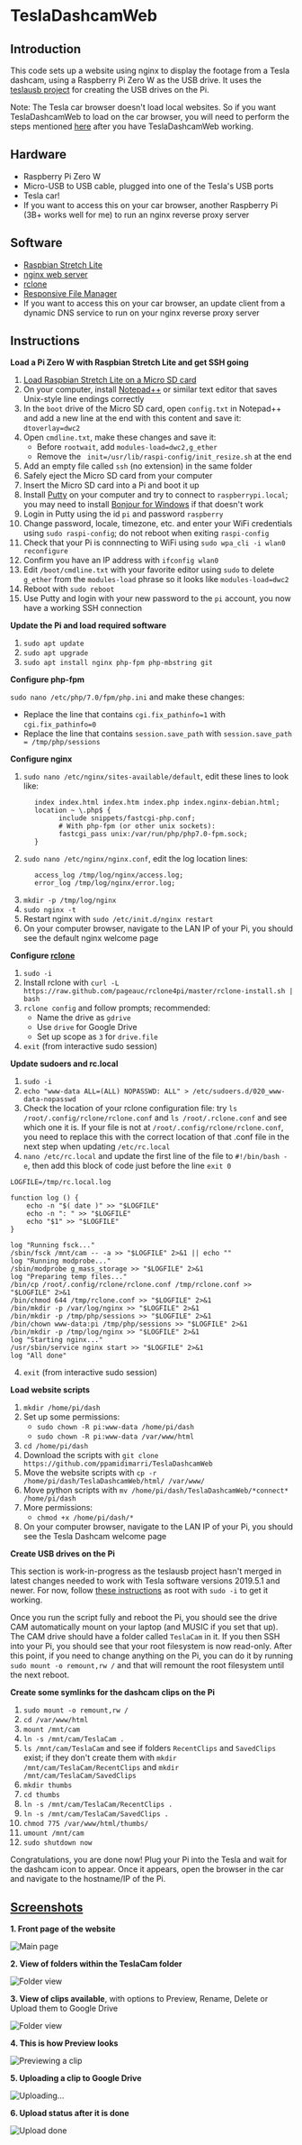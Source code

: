# TeslaDashcamWeb

## Introduction
This code sets up a website using nginx to display the footage from a Tesla dashcam, using a Raspberry Pi Zero W as the USB drive. It uses the [teslausb project](https://github.com/cimryan/teslausb) for creating the USB drives on the Pi. 

Note: The Tesla car browser doesn't load local websites. So if you want TeslaDashcamWeb to load on the car browser, you will need to perform the steps mentioned [here](https://github.com/ppamidimarri/TeslaDashcamWeb/issues/7#issuecomment-505220969) after you have TeslaDashcamWeb working. 

## Hardware
* Raspberry Pi Zero W
* Micro-USB to USB cable, plugged into one of the Tesla's USB ports
* Tesla car!
* If you want to access this on your car browser, another Raspberry Pi (3B+ works well for me) to run an nginx reverse proxy server

## Software
* [Raspbian Stretch Lite](https://downloads.raspberrypi.org/raspbian_lite_latest)
* [nginx web server](https://www.nginx.com/resources/wiki/)
* [rclone](https://rclone.org/)
* [Responsive File Manager](https://www.responsivefilemanager.com/)
* If you want to access this on your car browser, an update client from a dynamic DNS service to run on your nginx reverse proxy server

## Instructions

**Load a Pi Zero W with Raspbian Stretch Lite and get SSH going**

1. [Load Raspbian Stretch Lite on a Micro SD card](https://projects.raspberrypi.org/en/projects/raspberry-pi-setting-up)
2. On your computer, install [Notepad++](https://notepad-plus-plus.org/) or similar text editor that saves Unix-style line endings correctly
3. In the `boot` drive of the Micro SD card, open `config.txt` in Notepad++ and add a new line at the end with this content and save it: `dtoverlay=dwc2`
4. Open `cmdline.txt`, make these changes and save it:
      * Before `rootwait`, add `modules-load=dwc2,g_ether `
      * Remove the ` init=/usr/lib/raspi-config/init_resize.sh` at the end
5. Add an empty file called `ssh` (no extension) in the same folder
6. Safely eject the Micro SD card from your computer
7. Insert the Micro SD card into a Pi and boot it up 
8. Install [Putty](https://www.putty.org/) on your computer and try to connect to `raspberrypi.local`; you may need to install [Bonjour for Windows](https://support.apple.com/downloads/bonjour_for_windows) if that doesn't work
9. Login in Putty using the id `pi` and password `raspberry`
10. Change password, locale, timezone, etc. and enter your WiFi credentials using `sudo raspi-config`; do not reboot when exiting `raspi-config`
11. Check that your Pi is connnecting to WiFi using `sudo wpa_cli -i wlan0 reconfigure`
12. Confirm you have an IP address with `ifconfig wlan0`
13. Edit `/boot/cmdline.txt` with your favorite editor using `sudo` to delete `g_ether` from the `modules-load` phrase so it looks like `modules-load=dwc2`
14. Reboot with `sudo reboot`
15. Use Putty and login with your new password to the `pi` account, you now have a working SSH connection

**Update the Pi and load required software**

1. `sudo apt update`
2. `sudo apt upgrade`
3. `sudo apt install nginx php-fpm php-mbstring git`

**Configure php-fpm**

`sudo nano /etc/php/7.0/fpm/php.ini` and make these changes:
* Replace the line that contains `cgi.fix_pathinfo=1` with `cgi.fix_pathinfo=0`
* Replace the line that contains `session.save_path` with `session.save_path = /tmp/php/sessions`

**Configure nginx**

1. `sudo nano /etc/nginx/sites-available/default`, edit these lines to look like:
```
      index index.html index.htm index.php index.nginx-debian.html;
      location ~ \.php$ {
            include snippets/fastcgi-php.conf;
            # With php-fpm (or other unix sockets):
            fastcgi_pass unix:/var/run/php/php7.0-fpm.sock;
      }
 ```

2. `sudo nano /etc/nginx/nginx.conf`, edit the log location lines:
```
      access_log /tmp/log/nginx/access.log;
      error_log /tmp/log/nginx/error.log;	
```
3. `mkdir -p /tmp/log/nginx`
4. `sudo nginx -t`
5. Restart nginx with `sudo /etc/init.d/nginx restart` 
6. On your computer browser, navigate to the LAN IP of your Pi, you should see the default nginx welcome page 

**Configure [rclone](https://rclone.org/)**

1. `sudo -i`
2. Install rclone with `curl -L https://raw.github.com/pageauc/rclone4pi/master/rclone-install.sh | bash`
3. `rclone config` and follow prompts; recommended:
     * Name the drive as `gdrive`
     * Use `drive` for Google Drive
     * Set up scope as `3` for `drive.file`
4. `exit` (from interactive sudo session)

**Update sudoers and rc.local**

1. `sudo -i` 
2. `echo "www-data ALL=(ALL) NOPASSWD: ALL" > /etc/sudoers.d/020_www-data-nopasswd`
3. Check the location of your rclone configuration file: try `ls /root/.config/rclone/rclone.conf` and `ls /root/.rclone.conf` and see which one it is. If your file is not at `/root/.config/rclone/rclone.conf`, you need to replace this with the correct location of that .conf file in the next step when updating `/etc/rc.local`
3. `nano /etc/rc.local` and update the first line of the file to `#!/bin/bash -e`, then add this block of code just before the line `exit 0`
```
LOGFILE=/tmp/rc.local.log

function log () {
	echo -n "$( date )" >> "$LOGFILE"
	echo -n ": " >> "$LOGFILE"
	echo "$1" >> "$LOGFILE"
}

log "Running fsck..."
/sbin/fsck /mnt/cam -- -a >> "$LOGFILE" 2>&1 || echo ""
log "Running modprobe..."
/sbin/modprobe g_mass_storage >> "$LOGFILE" 2>&1
log "Preparing temp files..."
/bin/cp /root/.config/rclone/rclone.conf /tmp/rclone.conf >> "$LOGFILE" 2>&1
/bin/chmod 644 /tmp/rclone.conf >> "$LOGFILE" 2>&1
/bin/mkdir -p /var/log/nginx >> "$LOGFILE" 2>&1
/bin/mkdir -p /tmp/php/sessions >> "$LOGFILE" 2>&1
/bin/chown www-data:pi /tmp/php/sessions >> "$LOGFILE" 2>&1
/bin/mkdir -p /tmp/log/nginx >> "$LOGFILE" 2>&1
log "Starting nginx..."
/usr/sbin/service nginx start >> "$LOGFILE" 2>&1
log "All done"
```
4. `exit` (from interactive sudo session)

**Load website scripts**

1. `mkdir /home/pi/dash`
2. Set up some permissions:
      * `sudo chown -R pi:www-data /home/pi/dash`
      * `sudo chown -R pi:www-data /var/www/html`
3. `cd /home/pi/dash`
4. Download the scripts with `git clone https://github.com/ppamidimarri/TeslaDashcamWeb`
5. Move the website scripts with `cp -r /home/pi/dash/TeslaDashcamWeb/html/ /var/www/`
6. Move python scripts with `mv /home/pi/dash/TeslaDashcamWeb/*connect* /home/pi/dash`
7. More permissions:
      * `chmod +x /home/pi/dash/*`
8. On your computer browser, navigate to the LAN IP of your Pi, you should see the Tesla Dashcam welcome page

**Create USB drives on the Pi**

This section is work-in-progress as the teslausb project hasn't merged in latest changes needed to work with Tesla software versions 2019.5.1 and newer. For now, follow [these instructions](https://github.com/cimryan/teslausb/issues/119#issuecomment-473346734) as root with `sudo -i` to get it working. 

Once you run the script fully and reboot the Pi, you should see the drive CAM automatically mount on your laptop (and MUSIC if you set that up). The CAM drive should have a folder called `TeslaCam` in it. If you then SSH into your Pi, you should see that your root filesystem is now read-only. After this point, if you need to change anything on the Pi, you can do it by running `sudo mount -o remount,rw /` and that will remount the root filesystem until the next reboot. 

**Create some symlinks for the dashcam clips on the Pi**

1. `sudo mount -o remount,rw /`
2. `cd /var/www/html`
3. `mount /mnt/cam`
3. `ln -s /mnt/cam/TeslaCam .`
4. `ls /mnt/cam/TeslaCam` and see if folders `RecentClips` and `SavedClips` exist; if they don't create them with `mkdir /mnt/cam/TeslaCam/RecentClips` and `mkdir /mnt/cam/TeslaCam/SavedClips`
4. `mkdir thumbs`
5. `cd thumbs`
6. `ln -s /mnt/cam/TeslaCam/RecentClips .` 
7. `ln -s /mnt/cam/TeslaCam/SavedClips .` 
4. `chmod 775 /var/www/html/thumbs/`
8. `umount /mnt/cam`
9. `sudo shutdown now`

Congratulations, you are done now! Plug your Pi into the Tesla and wait for the dashcam icon to appear. Once it appears, open the browser in the car and navigate to the hostname/IP of the Pi. 

## [Screenshots](https://imgur.com/a/JcjnGYA)

**1. Front page of the website**

![Main page](https://i.imgur.com/3kkqZfe.png)

**2. View of folders within the TeslaCam folder**

![Folder view](https://i.imgur.com/0Jm7qqu.png)

**3. View of clips available**, with options to Preview, Rename, Delete or Upload them to Google Drive

![Folder view](https://i.imgur.com/3UusX2P.png)

**4. This is how Preview looks**

![Previewing a clip](https://i.imgur.com/hhtgNjC.png)

**5. Uploading a clip to Google Drive**

![Uploading...](https://i.imgur.com/um2Pbmr.png)

**6. Upload status after it is done**

![Upload done](https://i.imgur.com/O0NRdr8.png)
